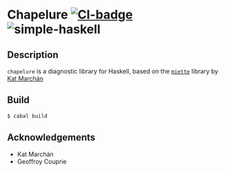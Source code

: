 # Chapelure [![CI-badge][CI-badge]][CI-url] ![simple-haskell][simple-haskell]

## Description

`chapelure` is a diagnostic library for Haskell, based on the [`miette`][miette] library by [Kat Marchán][kat's twitter]

## Build

```bash
$ cabal build 
```

## Acknowledgements

* Kat Marchán
* Geoffroy Couprie

[simple-haskell]: https://img.shields.io/badge/Simple-Haskell-purple?style=flat-square
[miette]: https://github.com/zkat/miette
[kat's twitter]: https://twitter.com/zkat__
[CI-badge]: https://img.shields.io/github/workflow/status/haskell-chapelure/chapelure/CI?style=flat-square
[CI-url]: https://github.com/haskell-chapelure/chapelure/actions
